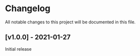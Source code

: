 # Changelog
All notable changes to this project will be documented in this file.

<a name="v1.0.0"></a>
## [v1.0.0] - 2021-01-27

Initial release
